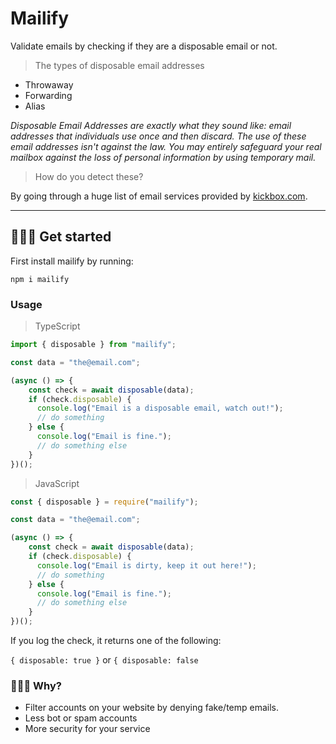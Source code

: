 # Mailify
Validate emails by checking if they are a disposable email or not.

> The types of disposable email addresses

- Throwaway 
- Forwarding 
- Alias 

*Disposable Email Addresses are exactly what they sound like: email addresses that individuals use once and then discard. The use of these email addresses isn't against the law. You may entirely safeguard your real mailbox against the loss of personal information by using temporary mail.*

> How do you detect these?

By going through a huge list of email services provided by [kickbox.com](https://kickbox.com/).

<hr>

## 💁🏼‍♂️ Get started

First install mailify by running:
```
npm i mailify
```
### Usage

> TypeScript
```ts
import { disposable } from "mailify";

const data = "the@email.com";

(async () => {
    const check = await disposable(data);
    if (check.disposable) {
      console.log("Email is a disposable email, watch out!");
      // do something 
    } else {
      console.log("Email is fine.");
      // do something else
    }    
})();
```

> JavaScript
```js
const { disposable } = require("mailify");

const data = "the@email.com";

(async () => {
    const check = await disposable(data);
    if (check.disposable) {
      console.log("Email is dirty, keep it out here!");
      // do something
    } else {
      console.log("Email is fine.");
      // do something else
    }    
})();
```

If you log the check, it returns one of the following: 

`{ disposable: true }` or `{ disposable: false`

### 🤷🏼‍♂️ Why?

- Filter accounts on your website by denying 
fake/temp emails.
- Less bot or spam accounts 
- More security for your service